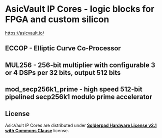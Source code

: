 # AsicVault IP Cores - logic blocks for FPGA and custom silicon

https://asicvault.io/

## ECCOP - Elliptic Curve Co-Processor

## MUL256 - 256-bit multiplier with configurable 3 or 4 DSPs per 32 bits, output 512 bits

## mod_secp256k1_prime - high speed 512-bit pipelined secp256k1 modulo prime accelerator

## License

AsicVault IP Cores are distributed under [**Solderpad Hardware License v2.1 with Commons Clause**](https://github.com/AsicVault/asicvault-ip-cores/blob/main/LICENSE.md) license.

